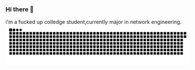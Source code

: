 ### Hi there 👋
i'm a fucked up colledge student,currently major in network engineering.
![](https://github.com/Walkiiiy/Walkiiiy/blob/output/github-contribution-grid-snake-dark.svg)
<!--
**Walkiiiy/Walkiiiy** is a ✨ _special_ ✨ repository because its `README.md` (this file) appears on your GitHub profile.

Here are some ideas to get you started:

- 🔭 I’m currently working on ...
- 🌱 I’m currently learning ...
- 👯 I’m looking to collaborate on ...
- 🤔 I’m looking for help with ...
- 💬 Ask me about ...
- 📫 How to reach me: ...
- 😄 Pronouns: ...
- ⚡ Fun fact: ...
-->
